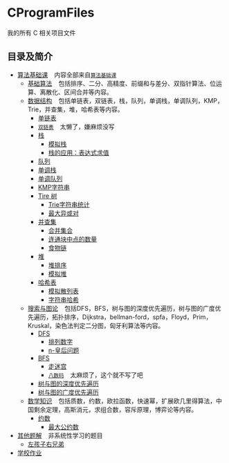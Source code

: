 # CProgramFiles

我的所有 C 相关项目文件

## 目录及简介

- [算法基础课](Basic) &#x2002;
  内容全部来自[`算法基础课`](https://www.acwing.com/activity/content/11/)
    - [基础算法](Basic/BasicAlgorithms) &#x2002;
      包括排序、二分、高精度、前缀和与差分、双指针算法、位运算、离散化、区间合并等内容。
    - [数据结构](Basic/DataStructure) &#x2002;
      包括单链表，双链表，栈，队列，单调栈，单调队列，KMP，Trie，并查集，堆，哈希表等内容。
        - [单链表](Basic/DataStructure/SingleList.c)
        - [`双链表`](https://www.acwing.com/activity/content/problem/content/864/) &#x2002; 太懒了，嫌麻烦没写
        - [栈](Basic/DataStructure/Stack)
            - [模拟栈](Basic/DataStructure/Stack/SimulationStack.c)
            - [栈的应用：表达式求值](Basic/DataStructure/Stack/ExpressionEvaluation.c)
        - [队列](Basic/DataStructure/Queue.c)
        - [单调栈](Basic/DataStructure/MonotonicStack.c)
        - [单调队列](Basic/DataStructure/MonotonicQueue.c)
        - [KMP字符串](Basic/DataStructure/KMP.c)
        - [Tire 树](Basic/DataStructure/Trie)
            - [Trie字符串统计](Basic/DataStructure/Trie/StringStatistics.c)
            - [最大异或对](Basic/DataStructure/Trie/MaximumXorPair.c)
        - [并查集](Basic/DataStructure/AndLookup)
            - [合并集合](Basic/DataStructure/AndLookup/MergeCollection.c)
            - [连通块中点的数量](Basic/DataStructure/AndLookup/ConnectedBlockPointNum.c)
            - [食物链](Basic/DataStructure/AndLookup/FoodChain.c)
        - [堆](Basic/DataStructure/Heap)
            - [堆排序](Basic/DataStructure/Heap/HeapSort.c)
            - [模拟堆](Basic/DataStructure/Heap/MockHeap.c)
        - [哈希表](Basic/DataStructure/Hash)
            - [模拟散列表](Basic/DataStructure/Hash/AnalogHash.c)
            - [字符串哈希](Basic/DataStructure/Hash/StringHash.c)
    - [搜索与图论](Basic/SearchAndGraphTheory) &#x2002;
      包括DFS，BFS，树与图的深度优先遍历，树与图的广度优先遍历，拓扑排序，Dijkstra，bellman-ford，spfa，Floyd，Prim，Kruskal，染色法判定二分图，匈牙利算法等内容。
        - [DFS](Basic/SearchAndGraphTheory/DFS)
            - [排列数字](Basic/SearchAndGraphTheory/DFS/ArrangeNumbers.c)
            - [n-皇后问题](Basic/SearchAndGraphTheory/DFS/NQueens.c)
        - [BFS](Basic/SearchAndGraphTheory/BFS)
            - [走迷宫](Basic/SearchAndGraphTheory/BFS/MazeWalking.c)
            - [`八数码`](https://www.acwing.com/problem/content/847/) &#x2002; 太麻烦了，这个就不写了吧
        - [树与图的深度优先遍历](Basic/SearchAndGraphTheory/DFS/DFS.c)
        - [树与图的广度优先遍历](Basic/SearchAndGraphTheory/BFS/BFS.c)
    - [数学知识](Basic/MathematicalKnowledge) &#x2002; 包括质数，约数，欧拉函数，快速幂，扩展欧几里得算法，中国剩余定理，高斯消元，求组合数，容斥原理，博弈论等内容。
        - [约数](Basic/MathematicalKnowledge/Approximation)
            - [最大公约数](Basic/MathematicalKnowledge/Approximation/GreatestCommonDivisor.c)
- [其他题解](OtherSolutions) &#x2002; 非系统性学习的题目
    - [左孩子右兄弟](OtherSolutions/LeftChildRightBrother.c)
- [学校作业](学校作业)